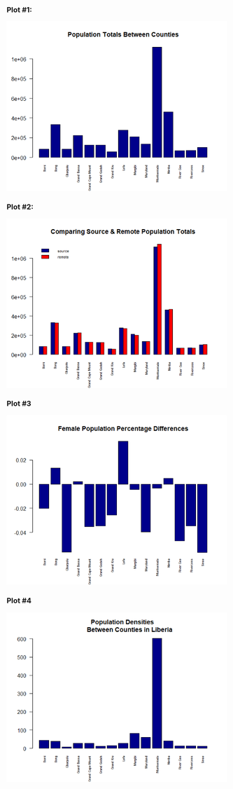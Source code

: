 ### Plot #1: 

<img src="lab_1_total_pop_plot.png" style="zoom:150%;" />



### Plot #2: 

<img src="lab_1_comparing_pop_plot.png"  />



### Plot #3

![](lab_1_female_pop_per_diff_plot.png)



### Plot #4

<img src="lab_1_density_plot.png" style="zoom:150%;" /> 

